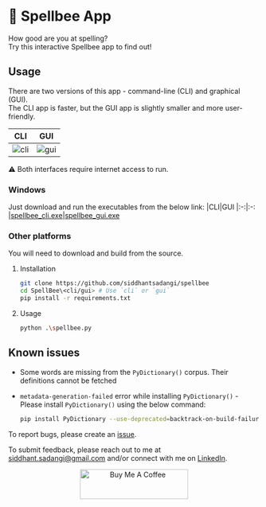 # 🐝 Spellbee App

How good are you at spelling?  
Try this interactive Spellbee app to find out!

## Usage

There are two versions of this app - command-line (CLI) and graphical (GUI).  
The CLI app is faster, but the GUI app is slightly smaller and more user-friendly.  

|CLI|GUI
|:-:|:-:
|![cli](https://user-images.githubusercontent.com/41324509/184543236-a14c2567-68fb-453c-bdd5-49c01f251b6c.png)|![gui](https://user-images.githubusercontent.com/41324509/184543285-222e7c2c-7be1-48fc-8c76-0c0da5dc97f8.png)

:warning: Both interfaces require internet access to run.

### Windows

Just download and run the executables from the below link:
|CLI|GUI
|:-:|:-:
|[spellbee_cli.exe](https://github.com/SiddhantSadangi/spellbee/raw/main/cli/spellbee_cli.exe)|[spellbee_gui.exe](https://github.com/SiddhantSadangi/spellbee/raw/main/gui/spellbee_gui.exe)

### Other platforms

You will need to download and build from the source.

1. Installation

    ```bash
    git clone https://github.com/siddhantsadangi/spellbee
    cd SpellBee\<cli/gui> # Use `cli` or `gui` 
    pip install -r requirements.txt 
    ```

2. Usage

    ```bash
    python .\spellbee.py
    ```

## Known issues

* Some words are missing from the `PyDictionary()` corpus. Their definitions cannot be fetched

* `metadata-generation-failed` error while installing `PyDictionary()` -
Please install `PyDictionary()` using the below command:

    ```bash
    pip install PyDictionary --use-deprecated=backtrack-on-build-failures
    ```

To report bugs, please create an [issue](https://github.com/SiddhantSadangi/spellbee/issues/new).

To submit feedback, please reach out to me
at [siddhant.sadangi@gmail.com](mailto:siddhant.sadangi@gmail.com) and/or connect with me
on [LinkedIn](https://linkedin.com/in/siddhantsadangi).

<p align="center">
    <a href="https://www.buymeacoffee.com/siddhantsadangi" target="_blank"><img src="https://cdn.buymeacoffee.com/buttons/v2/default-yellow.png" alt="Buy Me A Coffee" style="height: 60px !important;width: 217px !important;">
    </a>
</p>
